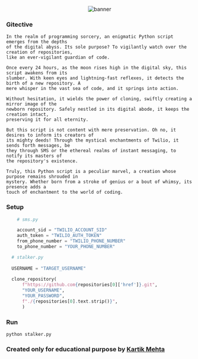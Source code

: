 <p align="center">
  <img src="https://github.com/kartikmehta8/Gitective/assets/77505989/ca2e3fe7-5869-4700-adfc-5d29c2925c32" alt="banner"/>
</p>

### Gitective

```
In the realm of programming sorcery, an enigmatic Python script emerges from the depths
of the digital abyss. Its sole purpose? To vigilantly watch over the creation of repositories,
like an ever-vigilant guardian of code.

Once every 24 hours, as the moon rises high in the digital sky, this script awakens from its
slumber. With keen eyes and lightning-fast reflexes, it detects the birth of a new repository. A
mere whisper in the vast sea of code, and it springs into action.

Without hesitation, it wields the power of cloning, swiftly creating a mirror image of the
newborn repository. Safely nestled in its digital abode, it keeps the creation intact,
preserving it for all eternity.

But this script is not content with mere preservation. Oh no, it desires to inform its creators of
its mighty deeds! Through the mystical enchantments of Twilio, it sends forth messages, be
they through SMS or the ethereal realms of instant messaging, to notify its masters of
the repository's existence.

Truly, this Python script is a peculiar marvel, a creation whose purpose remains shrouded in
mystery. Whether born from a stroke of genius or a bout of whimsy, its presence adds a
touch of enchantment to the world of coding.
```

### Setup
```py
    # sms.py

    account_sid = "TWILIO_ACCOUNT_SID"
    auth_token = "TWILIO_AUTH_TOKEN"
    from_phone_number = "TWILIO_PHONE_NUMBER"
    to_phone_number = "YOUR_PHONE_NUMBER"
```
```py
  # stalker.py
  
  USERNAME = "TARGET_USERNAME"
  
  clone_repository(
      f"https://github.com{repositories[0]['href']}.git",
      "YOUR_USERNAME",
      "YOUR_PASSWORD",
      f"./{repositories[0].text.strip()}",
      )
```

### Run
```
python stalker.py
```

<h3>
  Created only for educational purpose by <a href="https://www.kartikmehta.xyz">Kartik Mehta</a>
</h3>
